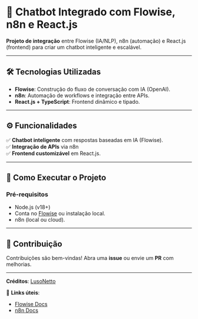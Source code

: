 # 🤖 Chatbot Integrado com Flowise, n8n e React.js  

**Projeto de integração** entre Flowise (IA/NLP), n8n (automação) e React.js (frontend) para criar um chatbot inteligente e escalável.

---

## 🛠️ Tecnologias Utilizadas  

- **Flowise**: Construção do fluxo de conversação com IA (OpenAI).  
- **n8n**: Automação de workflows e integração entre APIs.  
- **React.js + TypeScript**: Frontend dinâmico e tipado.  

---

## ⚙️ Funcionalidades  

✅ **Chatbot inteligente** com respostas baseadas em IA (Flowise).  
✅ **Integração de APIs** via n8n  
✅ **Frontend customizável** em React.js.   

---

## 🚀 Como Executar o Projeto  

### **Pré-requisitos**  
- Node.js (v18+)  
- Conta no [Flowise](https://flowiseai.com/) ou instalação local.  
- n8n (local ou cloud).  

---

## 🤝 Contribuição  
Contribuições são bem-vindas! Abra uma **issue** ou envie um **PR** com melhorias.  

---

**Créditos**: [LusoNetto](https://github.com/LusoNetto)  

🔗 **Links úteis**:  
- [Flowise Docs](https://docs.flowiseai.com/)  
- [n8n Docs](https://docs.n8n.io/)   